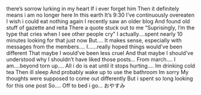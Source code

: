 there’s sorrow lurking in my heart 
If i ever forget him
Then it definitely means i am no longer here
In this earth
It’s 9:30 
I’ve continuously overeaten
I wish i could eat nothing again
I recently saw an older blog
And found old stuff of gazette and reita
There a quote stuck out to me
“Suprisingly, I’m the type that cries when I see other people cry”
I actually….spent nearly 10 minutes looking for that just now
But….
It makes sense, especially with messages from the members….
I……really hoped things would’ve been different 
That maybe I would’ve been less cruel
And that maybe I should’ve understood why I shouldn’t have liked those posts…
From march….
I am….beyond torn up….
All i do is eat until it stops hurting….
Im drinking cold tea
Then ill sleep
And probably wake up to use the bathroom 
Im sorry
My thoughts were supposed to come out differently 
But i spent so long looking for this one post
So….
Off to bed i go…
おやすみ
